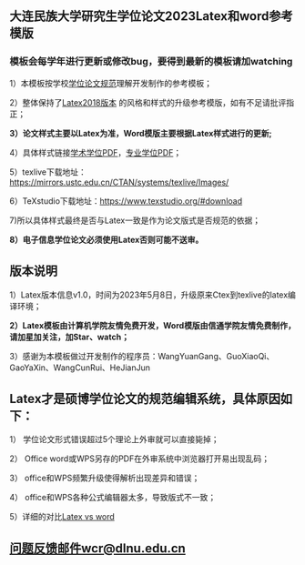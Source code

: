 ## 大连民族大学研究生学位论文2023Latex和word参考模版

### 模板会每学年进行更新或修改bug，要得到最新的模板请加watching

1）本模板按学校[学位论文规范](https://github.com/neumason/DLNU/blob/main/%E5%8E%86%E5%8F%B2%E7%89%88%E6%9C%AC/%E5%A4%A7%E8%BF%9E%E6%B0%91%E6%97%8F%E5%A4%A7%E5%AD%A6%E5%AD%A6%E4%BD%8D%E8%AE%BA%E6%96%87%E6%92%B0%E5%86%99%E8%A7%84%E8%8C%83-%E4%BF%A1%E9%80%9A20230603.doc)理解开发制作的参考模板；

2）整体保持了[Latex2018版本](https://github.com/neumason/DLNU/tree/main/%E5%8E%86%E5%8F%B2%E7%89%88%E6%9C%AC/%E8%AE%BA%E6%96%87%E6%A8%A1%E6%9D%BF2018v2.0) 的风格和样式的升级参考模版，如有不足请批评指正；

**3）论文样式主要以Latex为准，Word模版主要根据Latex样式进行的更新;**


4）具体样式链接[学术学位PDF](https://github.com/neumason/DLNU/blob/main/LATEX%E5%8F%82%E8%80%83%E6%A8%A1%E7%89%88(%E5%AD%A6%E6%9C%AF%E5%AD%A6%E4%BD%8D)/main_file.pdf)，[专业学位PDF](https://github.com/neumason/DLNU/blob/main/LATEX%E5%8F%82%E8%80%83%E6%A8%A1%E7%89%88(%E4%B8%93%E4%B8%9A%E5%AD%A6%E4%BD%8D)/main_file.pdf)；


5）texlive下载地址：https://mirrors.ustc.edu.cn/CTAN/systems/texlive/Images/

6）TeXstudio下载地址：https://www.texstudio.org/#download

7)所以具体样式最终是否与Latex一致是作为论文版式是否规范的依据；

**8）电子信息学位论文必须使用Latex否则可能不送审。**

## 版本说明
1）Latex版本信息v1.0，时间为2023年5月8日，升级原来Ctex到texlive的latex编译环境；

**2）Latex模板由计算机学院友情免费开发，Word模版由信通学院友情免费制作，请加星加关注，加Star、watch；**

3）感谢为本模板做过开发制作的程序员：WangYuanGang、GuoXiaoQi、GaoYaXin、WangCunRui、HeJianJun


## Latex才是硕博学位论文的规范编辑系统，具体原因如下：

1）	学位论文形式错误超过5个理论上外审就可以直接毙掉；

2）	Office word或WPS另存的PDF在外审系统中浏览器打开易出现乱码；

3）	office和WPS频繁升级使得解析出现差异和错误；

4）	office和WPS各种公式编辑器太多，导致版式不一致；

5）详细的对比[Latex vs word ](https://blog.csdn.net/weixin_41628708/article/details/120643716)
<!---
// ## 小编不易免费开发——赞赏码

// <img src="https://github.com/neumason/DLNU/assets/18734032/3ac163c1-eb41-4801-88fd-0d2df7c1cd69" width="300" height="300" alt="赞赏码"/>
-->
## 问题反馈邮件wcr@dlnu.edu.cn

